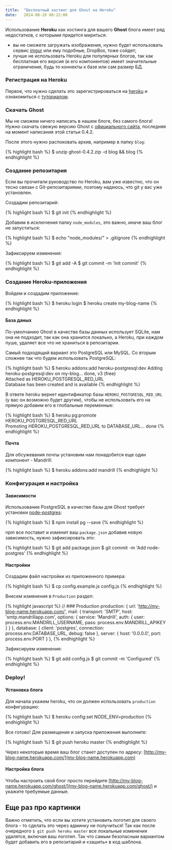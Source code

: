 ```yaml
---
title:  "Бесплатный хостинг для Ghost на Heroku"
date:   2014-06-26 08:22:00
---
```


Использование **Heroku** как хостинга для вашего **Ghost** блога имеет ряд недостатков, с которыми придется мириться:

- вы не сможете загружать изображения, нужно будет использовать сервис [imgur](http://imgur.com/) или ему подобные, DropBox, тоже сойдет;
- лучше не использовать Heroku для популярных блогов, так как бесплатная его версия (и его компонентов) имеет значительные ограничения, будь то коннекты к базе или сам размер БД.

### Регистрация на Heroku

Первое, что нужно сделать это зарегистрироваться на [heroku](https://heroku.com/) и ознакомиться с [туториалом](https://devcenter.heroku.com/articles/quickstart).


### Скачать Ghost

Мы не сможем ничего написать в нашем блоге, без самого блога! Нужно скачать свежую версию Ghost с [официального сайта](https://ghost.org/download/), последняя на момент написания этой статьи 0.4.2.

После этого нужно распоковать архив, например в папку `blog`:

{% highlight bash %}
$ unzip ghost-0.4.2.zip -d blog && blog
{% endhighlight %}

### Создание репозитария

Если вы прочитали руководство по Heroku, вам уже известно, что он тесно связан с Git-репозитариями, поэтому надеюсь, что git у вас уже установлен.

Создадим репозитарий:

{% highlight bash %}
$ git init
{% endhighlight %}

Добавим в исключения папку `node_modules`, это важно, иначе ваш блог не запуститься:

{% highlight bash %}
$ echo "node_modules/" > .gitignore
{% endhighlight %}

Зафиксируем изменения:

{% highlight bash %}
$ git add -A
$ git commit -m 'Init commit'
{% endhighlight %}


### Создание Heroku-приложения

Войдем и создадим приложение:

{% highlight bash %}
$ heroku login
$ heroku create my-blog-name
{% endhighlight %}

#### База даных

По-умолчанию Ghost в качестве базы данных использует SQLite, нам она не подходит, так как она хранится локально, а Heroku, при каждом пуше, удаляет все что не храниться в репозитарии.

Самый подходящий вариант это PostgreSQL или MySQL. Со вторым сложнее так что будем использовать PostgreSQL:

{% highlight bash %}
$ heroku addons:add heroku-postgresql:dev
Adding heroku-postgresql:dev on my-blog... done, v3 (free)  
Attached as HEROKU_POSTGRESQL_RED_URL  
Database has been created and is available
{% endhighlight %}

В ответе heroku вернет идентификатор базы `HEROKU_POSTGRESQL_RED_URL` (у вас он возможно будет другим), чтобы не использовать его на прямую добавим его в глобальные переменные:

{% highlight bash %}
$ heroku pg:promote HEROKU_POSTGRESQL_RED_URL  
Promoting HEROKU_POSTGRESQL_RED_URL to DATABASE_URL... done
{% endhighlight %}

#### Почта

Для обсужевания почты установим нам понадобится еще один компонент - Mandrill:

{% highlight bash %}
$ heroku addons:add mandrill
{% endhighlight %}


### Конфигурация и настройка

#### Зависимости

Использование PostgreSQL в качестве базы для Ghost требует установки [node-postgres](https://github.com/brianc/node-postgres):

{% highlight bash %}
$ npm install pg --save
{% endhighlight %}

npm все поставит и изменит ваш `package.json` добавив новую зависимость, нужно зафиксировать это:

{% highlight bash %}
$ git add package.json
$ git commit -m 'Add node-postgres'
{% endhighlight %}

#### Настройки

Создадим файл настройки из приложенного примера:

{% highlight bash %}
$ cp config.example.js config.js
{% endhighlight %}

Внесем изменения в `Production` раздел:

{% highlight javascript %}
// ### Production
production: {
    url: 'http://my-blog-name.herokuapp.com/',
        mail: {
          transport: 'SMTP',
          host: 'smtp.mandrillapp.com',
          options: {
            service: 'Mandrill',
            auth: {
              user: process.env.MANDRILL_USERNAME,
              pass: process.env.MANDRILL_APIKEY
            }
          }
        },
        database: {
          client: 'postgres',
          connection: process.env.DATABASE_URL,
          debug: false
        },
        server: {
          host: '0.0.0.0',
          port: process.env.PORT
        }
    },
{% endhighlight %}

Зафиксируем изменения:

{% highlight bash %}
$ git add config.js
$ git commit -m 'Configured'
{% endhighlight %}


### Deploy!

#### Установка блога

Для начала укажем heroku, что он должен использовать `production` конфигурацию:

{% highlight bash %}
$ heroku config:set NODE_ENV=production
{% endhighlight %}

Все готово! Для размещения и запуска приложения выполните:

{% highlight bash %}
$ git push heroku master
{% endhighlight %}

Через некоторые время ваш блог станет доступен по адресу: [http://my-blog-name.herokuapp.com/](my-blog-name.herokuapp.com)


#### Настройка блога

Чтобы настроить свой блог просто перейдите [http://my-blog-name.herokuapp.com/ghost/](my-blog-name.herokuapp.com/ghost/) и укажите требуемые данные.


## Еще раз про картинки

Важно отметить, что если вы хотите установить логотип для своего блога - то сделать это через админку не получиться! Так как после очередного `$ git push heroku master` все локальные изменения удалятся, включая ваш логотип. Так что самым безопасным вариантом будет добавить его в репозитарий и «зашить» в код шаблона.
